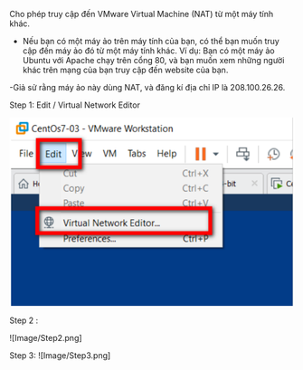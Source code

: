 Cho phép truy cập đến VMware Virtual Machine (NAT) từ một máy tính khác.
- Nếu bạn có một máy ảo trên máy tính của bạn, 
có thể bạn muốn truy cập đến máy ảo đó từ một máy tính khác. 
Ví dụ: Bạn có một máy ảo Ubuntu với Apache chạy trên cổng 80,
và bạn muốn xem những người khác trên mạng của bạn truy cập đến website của bạn. 

-Giả sử rằng máy ảo này dùng NAT, và đăng kí địa chỉ IP là 208.100.26.26. 

Step 1: Edit / Virtual Network Editor

![A](Image/Step1.png)

Step 2 : 

![Image/Step2.png]

Step 3:
![Image/Step3.png]



